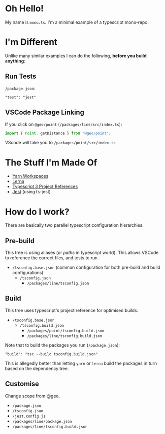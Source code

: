 # Oh Hello!

My name is `mono.ts`. I'm a minimal example of a typescript mono-repo.

# I'm Different

Unlike many similar examples I can do the following, **before you build anything**:

## Run Tests

`/package.json`:

`"test": "jest"`

## VSCode Package Linking

If you click on `@geo/point` (`/packages/line/src/index.ts`):

```typescript
import { Point, getDistance } from '@geo/point';
```

VScode will take you to `/packages/point/src/index.ts`

# The Stuff I'm Made Of

- [Yarn Workspaces](https://yarnpkg.com/lang/en/docs/workspaces/)
- [Lerna](https://lernajs.io/)
- [Typescript 3 Project References](https://www.typescriptlang.org/docs/handbook/project-references.html)
- [Jest](https://mochajs.org/) (using ts-jest)

# How do I work?

There are basically two parallel typescript configuration hierarchies.

## Pre-build

This tree is using aliases (or _paths_ in typescript world). This allows VSCode to reference the correct files, and tests to run.

- `/tsconfig.base.json` (common configuration for both pre-build and build configurations)
  - `/tsconfig.json`
    - `/packages/line/tsconfig.json`

## Build

This tree uses typescript's project reference for optimised builds.

- `/tsconfig.base.json`
  - `/tsconfig.build.json`
    - `/packages/point/tsconfig.build.json`
    - `/packages/line/tsconfig.build.json`

Note that to build the packages you run (`/package.json`):

`"build": "tsc --build tsconfig.build.json"`

This is allegedly better than letting `yarn` or `lerna` build the packages in turn based on the dependency tree.

## Customise

Change scope from @geo.

- `/package.json`
- `/tsconfig.json`
- `/jest.config.js`
- `/packages/line/package.json`
- `/packages/line/tsconfig.build.json`
